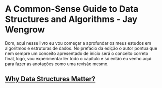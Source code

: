 # A Common-Sense Guide to Data Structures and Algorithms - Jay Wengrow

Bom, aqui nesse livro eu vou começar a aprofundar os meus estudos em algoritmos e estruturas de dados. No prefácio da edição o autor pontua que nem sempre um conceito apresentado de início será o conceito correto final, logo, vou experimentar ler todo o capítulo e só então eu venho aqui para fazer as anotações como uma revisão mesmo.

## [Why Data Structures Matter?](./whyDsMatters.md)